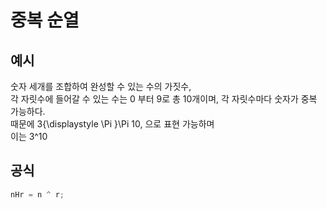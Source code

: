 # 중복 순열

## 예시

숫자 세개를 조합하여 완성할 수 있는 수의 가짓수, <br/>
각 자릿수에 들어갈 수 있는 수는 0 부터 9로 총 10개이며, 각 자릿수마다 숫자가 중복 가능하다. <br/>
때문에 3{\displaystyle \Pi }\Pi 10, 으로 표현 가능하며 <br/>
이는 3^10 <br/>

## 공식

```js
nHr = n ^ r;
```
